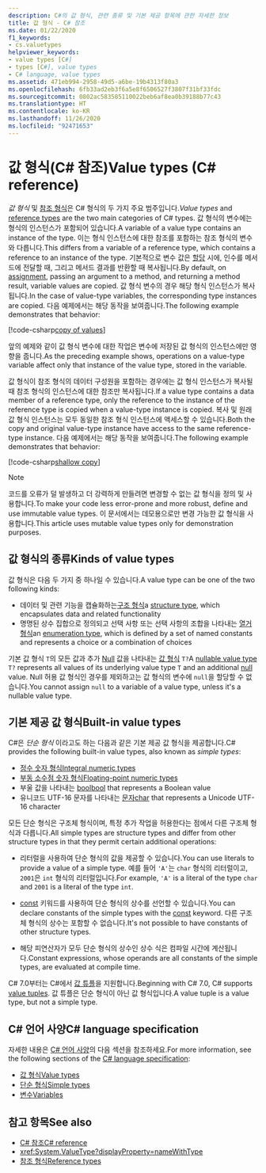 ```yaml
---
description: C#의 값 형식, 관련 종류 및 기본 제공 항목에 관한 자세한 정보
title: 값 형식 - C# 참조
ms.date: 01/22/2020
f1_keywords:
- cs.valuetypes
helpviewer_keywords:
- value types [C#]
- types [C#], value types
- C# language, value types
ms.assetid: 471eb994-2958-49d5-a6be-19b4313f80a3
ms.openlocfilehash: 6fb33ad2eb3f6a5e8f6506527f3807f31bf33fdc
ms.sourcegitcommit: 0802ac583585110022beb6af8ea0b39188b77c43
ms.translationtype: HT
ms.contentlocale: ko-KR
ms.lasthandoff: 11/26/2020
ms.locfileid: "92471653"
---
```

# <a name="value-types-c-reference"></a><span data-ttu-id="1ca45-103">값 형식(C# 참조)</span><span class="sxs-lookup"><span data-stu-id="1ca45-103">Value types (C# reference)</span></span>

<span data-ttu-id="1ca45-104">*값 형식* 및 [참조 형식](../keywords/reference-types.md)은 C# 형식의 두 가지 주요 범주입니다.</span><span class="sxs-lookup"><span data-stu-id="1ca45-104">*Value types* and [reference types](../keywords/reference-types.md) are the two main categories of C# types.</span></span> <span data-ttu-id="1ca45-105">값 형식의 변수에는 형식의 인스턴스가 포함되어 있습니다.</span><span class="sxs-lookup"><span data-stu-id="1ca45-105">A variable of a value type contains an instance of the type.</span></span> <span data-ttu-id="1ca45-106">이는 형식 인스턴스에 대한 참조를 포함하는 참조 형식의 변수와 다릅니다.</span><span class="sxs-lookup"><span data-stu-id="1ca45-106">This differs from a variable of a reference type, which contains a reference to an instance of the type.</span></span> <span data-ttu-id="1ca45-107">기본적으로 변수 값은 [할당](../operators/assignment-operator.md) 시에, 인수를 메서드에 전달할 때, 그리고 메서드 결과를 반환할 때 복사됩니다.</span><span class="sxs-lookup"><span data-stu-id="1ca45-107">By default, on [assignment](../operators/assignment-operator.md), passing an argument to a method, and returning a method result, variable values are copied.</span></span> <span data-ttu-id="1ca45-108">값 형식 변수의 경우 해당 형식 인스턴스가 복사됩니다.</span><span class="sxs-lookup"><span data-stu-id="1ca45-108">In the case of value-type variables, the corresponding type instances are copied.</span></span> <span data-ttu-id="1ca45-109">다음 예제에서는 해당 동작을 보여줍니다.</span><span class="sxs-lookup"><span data-stu-id="1ca45-109">The following example demonstrates that behavior:</span></span>

[!code-csharp[copy of values](snippets/shared/ValueTypes.cs#ValueTypeCopied)]

<span data-ttu-id="1ca45-110">앞의 예제와 같이 값 형식 변수에 대한 작업은 변수에 저장된 값 형식의 인스턴스에만 영향을 줍니다.</span><span class="sxs-lookup"><span data-stu-id="1ca45-110">As the preceding example shows, operations on a value-type variable affect only that instance of the value type, stored in the variable.</span></span>

<span data-ttu-id="1ca45-111">값 형식이 참조 형식의 데이터 구성원을 포함하는 경우에는 값 형식 인스턴스가 복사될 때 참조 형식의 인스턴스에 대한 참조만 복사됩니다.</span><span class="sxs-lookup"><span data-stu-id="1ca45-111">If a value type contains a data member of a reference type, only the reference to the instance of the reference type is copied when a value-type instance is copied.</span></span> <span data-ttu-id="1ca45-112">복사 및 원래 값 형식 인스턴스는 모두 동일한 참조 형식 인스턴스에 액세스할 수 있습니다.</span><span class="sxs-lookup"><span data-stu-id="1ca45-112">Both the copy and original value-type instance have access to the same reference-type instance.</span></span> <span data-ttu-id="1ca45-113">다음 예제에서는 해당 동작을 보여줍니다.</span><span class="sxs-lookup"><span data-stu-id="1ca45-113">The following example demonstrates that behavior:</span></span>

[!code-csharp[shallow copy](snippets/shared/ValueTypes.cs#ShallowCopy)]

> [!NOTE]
> <span data-ttu-id="1ca45-114">코드를 오류가 덜 발생하고 더 강력하게 만들려면 변경할 수 없는 값 형식을 정의 및 사용합니다.</span><span class="sxs-lookup"><span data-stu-id="1ca45-114">To make your code less error-prone and more robust, define and use immutable value types.</span></span> <span data-ttu-id="1ca45-115">이 문서에서는 데모용으로만 변경 가능한 값 형식을 사용합니다.</span><span class="sxs-lookup"><span data-stu-id="1ca45-115">This article uses mutable value types only for demonstration purposes.</span></span>

## <a name="kinds-of-value-types"></a><span data-ttu-id="1ca45-116">값 형식의 종류</span><span class="sxs-lookup"><span data-stu-id="1ca45-116">Kinds of value types</span></span>

<span data-ttu-id="1ca45-117">값 형식은 다음 두 가지 중 하나일 수 있습니다.</span><span class="sxs-lookup"><span data-stu-id="1ca45-117">A value type can be one of the two following kinds:</span></span>

- <span data-ttu-id="1ca45-118">데이터 및 관련 기능을 캡슐화하는[구조 형식](struct.md)</span><span class="sxs-lookup"><span data-stu-id="1ca45-118">a [structure type](struct.md), which encapsulates data and related functionality</span></span>
- <span data-ttu-id="1ca45-119">명명된 상수 집합으로 정의되고 선택 사항 또는 선택 사항의 조합을 나타내는 [열거 형식](enum.md)</span><span class="sxs-lookup"><span data-stu-id="1ca45-119">an [enumeration type](enum.md), which is defined by a set of named constants and represents a choice or a combination of choices</span></span>

<span data-ttu-id="1ca45-120">기본 값 형식 `T`의 모든 값과 추가 [Null](../keywords/null.md) 값을 나타내는 [ 값 형식](nullable-value-types.md) `T?`</span><span class="sxs-lookup"><span data-stu-id="1ca45-120">A [nullable value type](nullable-value-types.md) `T?` represents all values of its underlying value type `T` and an additional [null](../keywords/null.md) value.</span></span> <span data-ttu-id="1ca45-121">Null 허용 값 형식인 경우를 제외하고는 값 형식의 변수에 `null`을 할당할 수 없습니다.</span><span class="sxs-lookup"><span data-stu-id="1ca45-121">You cannot assign `null` to a variable of a value type, unless it's a nullable value type.</span></span>

## <a name="built-in-value-types"></a><span data-ttu-id="1ca45-122">기본 제공 값 형식</span><span class="sxs-lookup"><span data-stu-id="1ca45-122">Built-in value types</span></span>

<span data-ttu-id="1ca45-123">C#은 *단순 형식* 이라고도 하는 다음과 같은 기본 제공 값 형식을 제공합니다.</span><span class="sxs-lookup"><span data-stu-id="1ca45-123">C# provides the following built-in value types, also known as *simple types*:</span></span>

- [<span data-ttu-id="1ca45-124">정수 숫자 형식</span><span class="sxs-lookup"><span data-stu-id="1ca45-124">Integral numeric types</span></span>](integral-numeric-types.md)
- [<span data-ttu-id="1ca45-125">부동 소수점 숫자 형식</span><span class="sxs-lookup"><span data-stu-id="1ca45-125">Floating-point numeric types</span></span>](floating-point-numeric-types.md)
- <span data-ttu-id="1ca45-126">부울 값을 나타내는 [bool](bool.md)</span><span class="sxs-lookup"><span data-stu-id="1ca45-126">[bool](bool.md) that represents a Boolean value</span></span>
- <span data-ttu-id="1ca45-127">유니코드 UTF-16 문자를 나타내는 [문자](char.md)</span><span class="sxs-lookup"><span data-stu-id="1ca45-127">[char](char.md) that represents a Unicode UTF-16 character</span></span>

<span data-ttu-id="1ca45-128">모든 단순 형식은 구조체 형식이며, 특정 추가 작업을 허용한다는 점에서 다른 구조체 형식과 다릅니다.</span><span class="sxs-lookup"><span data-stu-id="1ca45-128">All simple types are structure types and differ from other structure types in that they permit certain additional operations:</span></span>

- <span data-ttu-id="1ca45-129">리터럴을 사용하여 단순 형식의 값을 제공할 수 있습니다.</span><span class="sxs-lookup"><span data-stu-id="1ca45-129">You can use literals to provide a value of a simple type.</span></span> <span data-ttu-id="1ca45-130">예를 들어 `'A'`는 `char` 형식의 리터럴이고, `2001`은 `int` 형식의 리터럴입니다.</span><span class="sxs-lookup"><span data-stu-id="1ca45-130">For example, `'A'` is a literal of the type `char` and `2001` is a literal of the type `int`.</span></span>

- <span data-ttu-id="1ca45-131">[const](../keywords/const.md) 키워드를 사용하여 단순 형식의 상수를 선언할 수 있습니다.</span><span class="sxs-lookup"><span data-stu-id="1ca45-131">You can declare constants of the simple types with the [const](../keywords/const.md) keyword.</span></span> <span data-ttu-id="1ca45-132">다른 구조체 형식의 상수는 포함할 수 없습니다.</span><span class="sxs-lookup"><span data-stu-id="1ca45-132">It's not possible to have constants of other structure types.</span></span>

- <span data-ttu-id="1ca45-133">해당 피연산자가 모두 단순 형식의 상수인 상수 식은 컴파일 시간에 계산됩니다.</span><span class="sxs-lookup"><span data-stu-id="1ca45-133">Constant expressions, whose operands are all constants of the simple types, are evaluated at compile time.</span></span>

<span data-ttu-id="1ca45-134">C# 7.0부터는 C#에서 [값 튜플](value-tuples.md)을 지원합니다.</span><span class="sxs-lookup"><span data-stu-id="1ca45-134">Beginning with C# 7.0, C# supports [value tuples](value-tuples.md).</span></span> <span data-ttu-id="1ca45-135">값 튜플은 단순 형식이 아닌 값 형식입니다.</span><span class="sxs-lookup"><span data-stu-id="1ca45-135">A value tuple is a value type, but not a simple type.</span></span>

## <a name="c-language-specification"></a><span data-ttu-id="1ca45-136">C# 언어 사양</span><span class="sxs-lookup"><span data-stu-id="1ca45-136">C# language specification</span></span>

<span data-ttu-id="1ca45-137">자세한 내용은 [C# 언어 사양](~/_csharplang/spec/introduction.md)의 다음 섹션을 참조하세요.</span><span class="sxs-lookup"><span data-stu-id="1ca45-137">For more information, see the following sections of the [C# language specification](~/_csharplang/spec/introduction.md):</span></span>

- [<span data-ttu-id="1ca45-138">값 형식</span><span class="sxs-lookup"><span data-stu-id="1ca45-138">Value types</span></span>](~/_csharplang/spec/types.md#value-types)
- [<span data-ttu-id="1ca45-139">단순 형식</span><span class="sxs-lookup"><span data-stu-id="1ca45-139">Simple types</span></span>](~/_csharplang/spec/types.md#simple-types)
- [<span data-ttu-id="1ca45-140">변수</span><span class="sxs-lookup"><span data-stu-id="1ca45-140">Variables</span></span>](~/_csharplang/spec/variables.md)

## <a name="see-also"></a><span data-ttu-id="1ca45-141">참고 항목</span><span class="sxs-lookup"><span data-stu-id="1ca45-141">See also</span></span>

- [<span data-ttu-id="1ca45-142">C# 참조</span><span class="sxs-lookup"><span data-stu-id="1ca45-142">C# reference</span></span>](../index.md)
- <xref:System.ValueType?displayProperty=nameWithType>
- [<span data-ttu-id="1ca45-143">참조 형식</span><span class="sxs-lookup"><span data-stu-id="1ca45-143">Reference types</span></span>](../keywords/reference-types.md)
